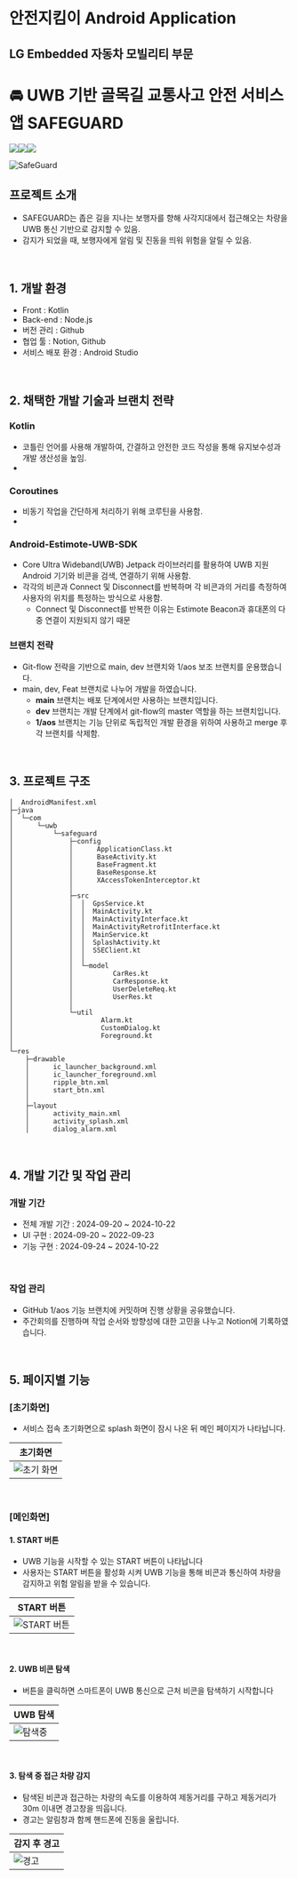 # 안전지킴이 Android Application
## LG Embedded 자동차 모빌리티 부문

# :oncoming_automobile: UWB 기반 골목길 교통사고 안전 서비스앱 SAFEGUARD

<img src="https://img.shields.io/badge/Kotlin-7F52FF?style=flat&logo=Kotlin&logoColor=white"/><img src="https://img.shields.io/badge/Node.js-5FA04E?style=flat&logo=Node.js&logoColor=white"/><img src="https://img.shields.io/badge/Android-34A853?style=flat&logo=Android&logoColor=white"/>


![SafeGuard](https://github.com/user-attachments/assets/6dd1f9f1-8b6e-4452-afeb-67d0a9893d82)


## 프로젝트 소개

- SAFEGUARD는 좁은 길을 지나는 보행자를 향해 사각지대에서 접근해오는 차량을 UWB 통신 기반으로 감지할 수 있음.
- 감지가 되었을 때, 보행자에게 알림 및 진동을 띄워 위험을 알릴 수 있음.

<br>

## 1. 개발 환경

- Front : Kotlin
- Back-end : Node.js
- 버전 관리 : Github
- 협업 툴 : Notion, Github 
- 서비스 배포 환경 : Android Studio
  
<br>

## 2. 채택한 개발 기술과 브랜치 전략

### Kotlin

- 코틀린 언어를 사용해 개발하여, 간결하고 안전한 코드 작성을 통해 유지보수성과 개발 생산성을 높임.
- 
    
### Coroutines

- 비동기 작업을 간단하게 처리하기 위해 코루틴을 사용함.
- 

### Android-Estimote-UWB-SDK

- Core Ultra Wideband(UWB) Jetpack 라이브러리를 활용하여 UWB 지원 Android 기기와 비콘을 검색, 연결하기 위해 사용함.
- 각각의 비콘과 Connect 및 Disconnect를 반복하며 각 비콘과의 거리를 측정하여 사용자의 위치를 특정하는 방식으로 사용함.
  - Connect 및 Disconnect를 반복한 이유는 Estimote Beacon과 휴대폰의 다중 연결이 지원되지 않기 때문 

### 브랜치 전략

- Git-flow 전략을 기반으로 main, dev 브랜치와 1/aos 보조 브랜치를 운용했습니다.
- main, dev, Feat 브랜치로 나누어 개발을 하였습니다.
    - **main** 브랜치는 배포 단계에서만 사용하는 브랜치입니다.
    - **dev** 브랜치는 개발 단계에서 git-flow의 master 역할을 하는 브랜치입니다.
    - **1/aos** 브랜치는 기능 단위로 독립적인 개발 환경을 위하여 사용하고 merge 후 각 브랜치를 삭제함.

<br>

## 3. 프로젝트 구조

```
│  AndroidManifest.xml 
├─java
│  └─com
│      └─uwb
│          └─safeguard
│              ├─config
│              │      ApplicationClass.kt
│              │      BaseActivity.kt
│              │      BaseFragment.kt
│              │      BaseResponse.kt
│              │      XAccessTokenInterceptor.kt
│              │      
│              ├─src
│              │  │  GpsService.kt
│              │  │  MainActivity.kt
│              │  │  MainActivityInterface.kt
│              │  │  MainActivityRetrofitInterface.kt
│              │  │  MainService.kt
│              │  │  SplashActivity.kt
│              │  │  SSEClient.kt
│              │  │  
│              │  └─model
│              │          CarRes.kt
│              │          CarResponse.kt
│              │          UserDeleteReq.kt
│              │          UserRes.kt
│              │          
│              └─util
│                      Alarm.kt
│                      CustomDialog.kt
│                      Foreground.kt
│                      
└─res
    ├─drawable
    │      ic_launcher_background.xml
    │      ic_launcher_foreground.xml
    │      ripple_btn.xml
    │      start_btn.xml
    │      
    ├─layout
    │      activity_main.xml
    │      activity_splash.xml
    │      dialog_alarm.xml 
```

<br>

## 4. 개발 기간 및 작업 관리

### 개발 기간

- 전체 개발 기간 : 2024-09-20 ~ 2024-10-22
- UI 구현 : 2024-09-20 ~ 2022-09-23
- 기능 구현 : 2024-09-24 ~ 2024-10-22

<br>

### 작업 관리

- GitHub 1/aos 기능 브랜치에 커밋하며 진행 상황을 공유했습니다.
- 주간회의를 진행하며 작업 순서와 방향성에 대한 고민을 나누고 Notion에 기록하였습니다.

<br>

## 5. 페이지별 기능

### [초기화면]
- 서비스 접속 초기화면으로 splash 화면이 잠시 나온 뒤 메인 페이지가 나타납니다.

| 초기화면 |
|----------|
|![초기 화면](https://github.com/user-attachments/assets/4dc747e5-5997-4b28-a472-543d1d7b7aba)|

<br>

### [메인화면]

#### 1. START 버튼
- UWB 기능을 시작할 수 있는 START 버튼이 나타납니다
- 사용자는 START 버튼을 활성화 시켜 UWB 기능을 통해 비콘과 통신하여 차량을 감지하고 위험 알림을 받을 수 있습니다.

| START 버튼 |
|----------|
|![START 버튼](https://github.com/user-attachments/assets/3383ef94-47ff-4c3b-ad2a-cb5ff53dd321)|

<br>

#### 2. UWB 비콘 탐색
- 버튼을 클릭하면 스마트폰이 UWB 통신으로 근처 비콘을 탐색하기 시작합니다

| UWB 탐색 |
|----------|
|![탐색중](https://github.com/user-attachments/assets/f79e18bf-6410-4b56-9332-9ccaa66043b3)|

<br>

#### 3. 탐색 중 접근 차량 감지
- 탐색된 비콘과 접근하는 차량의 속도를 이용하여 제동거리를 구하고 제동거리가 30m 이내면 경고창을 띄웁니다. 
- 경고는 알림창과 함께 핸드폰에 진동을 울립니다.

| 감지 후 경고 |
|----------|
|![경고](https://github.com/user-attachments/assets/e934948d-8a28-4665-a712-f3dbec863a6b)|

<br>






